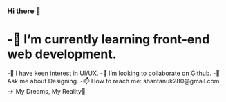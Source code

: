 ### Hi there 👋

<h1>-🌱 I’m currently learning front-end web development.</h1>
-🔭 I have keen interest in UI/UX.
-👯 I’m looking to collaborate on Github.
-💬 Ask me about Designing.
-📫 How to reach me: shantanuk280@gmail.com
-⚡ My Dreams, My Reality💪

<!--
**kumarshantanu01/kumarshantanu01** is a ✨ _special_ ✨ repository because its `README.md` (this file) appears on your GitHub profile.

Here are some ideas to get you started:

- 🔭 I’m currently 
- 🌱 I’m currently learning ...
- 👯 I’m looking to collaborate on ...
- 🤔 I’m looking for help with ...
- 💬 Ask me about ...
- 📫 How to reach me: ...
- 😄 Pronouns: ...
- ⚡ Fun fact: ...
-->

